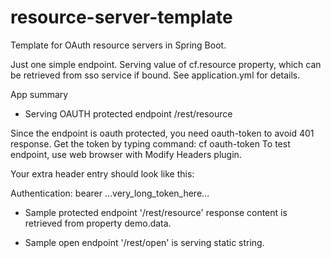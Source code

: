 # resource-server-template
Template for OAuth resource servers in Spring Boot.

Just one simple endpoint. 
Serving value of cf.resource property, which can be retrieved from sso service if bound. 
See application.yml for details.

App summary

- Serving OAUTH protected endpoint /rest/resource

Since the endpoint is oauth protected, you need oauth-token to avoid 401 response.
Get the token by typing command: cf oauth-token
To test endpoint, use web browser with Modify Headers plugin.  

Your extra header entry should look like this: 

Authentication: bearer ...very_long_token_here...

- Sample protected endpoint '/rest/resource' response content is retrieved from property demo.data.

- Sample open endpoint '/rest/open' is serving static string.

